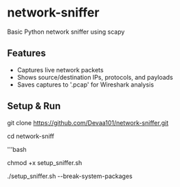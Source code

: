 # network-sniffer

Basic Python network sniffer using scapy

## Features
- Captures live network packets
- Shows source/destination IPs, protocols, and payloads
- Saves captures to '.pcap' for Wireshark analysis

## Setup & Run
git clone https://github.com/Devaa101/network-sniffer.git

cd network-sniff

'''bash

chmod +x setup_sniffer.sh

./setup_sniffer.sh --break-system-packages
